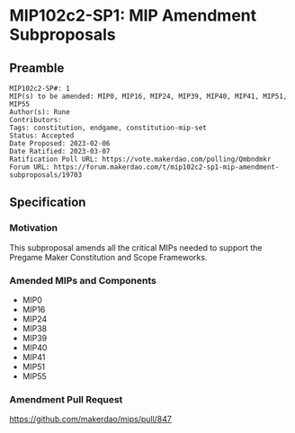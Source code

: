 # MIP102c2-SP1: MIP Amendment Subproposals

## Preamble

```
MIP102c2-SP#: 1
MIP(s) to be amended: MIP0, MIP16, MIP24, MIP39, MIP40, MIP41, MIP51, MIP55
Author(s): Rune
Contributors:
Tags: constitution, endgame, constitution-mip-set
Status: Accepted
Date Proposed: 2023-02-06
Date Ratified: 2023-03-07
Ratification Poll URL: https://vote.makerdao.com/polling/Qmbndmkr
Forum URL: https://forum.makerdao.com/t/mip102c2-sp1-mip-amendment-subproposals/19703
```
## Specification

### Motivation

This subproposal amends all the critical MIPs needed to support the Pregame Maker Constitution and Scope Frameworks.

### Amended MIPs and Components

* MIP0
* MIP16
* MIP24
* MIP38
* MIP39
* MIP40
* MIP41
* MIP51
* MIP55

### Amendment Pull Request

<https://github.com/makerdao/mips/pull/847>

